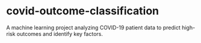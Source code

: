 # covid-outcome-classification
A machine learning project analyzing COVID-19 patient data to predict high-risk outcomes and identify key factors.
